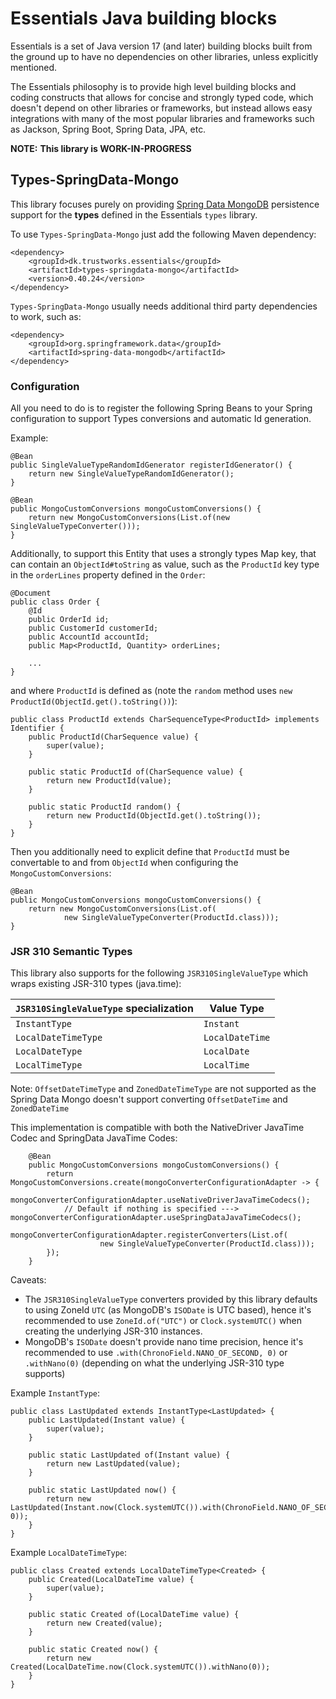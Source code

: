 # Essentials Java building blocks

Essentials is a set of Java version 17 (and later) building blocks built from the ground up to have no dependencies
on other libraries, unless explicitly mentioned.



The Essentials philosophy is to provide high level building blocks and coding constructs that allows for concise and
strongly typed code, which doesn't depend on other libraries or frameworks, but instead allows easy integrations with
many of the most popular libraries and frameworks such as Jackson, Spring Boot, Spring Data, JPA, etc.

**NOTE:**
**This library is WORK-IN-PROGRESS**

## Types-SpringData-Mongo

This library focuses purely on providing [Spring Data MongoDB](https://spring.io/projects/spring-data-mongodb) persistence support for the **types** defined in the
Essentials `types` library.

To use `Types-SpringData-Mongo` just add the following Maven dependency:
```
<dependency>
    <groupId>dk.trustworks.essentials</groupId>
    <artifactId>types-springdata-mongo</artifactId>
    <version>0.40.24</version>
</dependency>
```

`Types-SpringData-Mongo` usually needs additional third party dependencies to work, such as:
```
<dependency>
    <groupId>org.springframework.data</groupId>
    <artifactId>spring-data-mongodb</artifactId>
</dependency>
```

### Configuration

All you need to do is to register the following Spring Beans to your Spring configuration to support
Types conversions and automatic Id generation.

Example:

```
@Bean
public SingleValueTypeRandomIdGenerator registerIdGenerator() {
    return new SingleValueTypeRandomIdGenerator();
}

@Bean
public MongoCustomConversions mongoCustomConversions() {
    return new MongoCustomConversions(List.of(new SingleValueTypeConverter()));
}
```

Additionally, to support this Entity that uses a strongly types Map key, that can contain an `ObjectId#toString` as value, such as the `ProductId` key type in the `orderLines` property defined in the 
`Order`:

```
@Document
public class Order {
    @Id
    public OrderId id;
    public CustomerId customerId;
    public AccountId accountId;
    public Map<ProductId, Quantity> orderLines;
    
    ...
}    
```

and where `ProductId` is defined as (note the `random` method uses `new ProductId(ObjectId.get().toString())`):
```
public class ProductId extends CharSequenceType<ProductId> implements Identifier {
    public ProductId(CharSequence value) {
        super(value);
    }

    public static ProductId of(CharSequence value) {
        return new ProductId(value);
    }

    public static ProductId random() {
        return new ProductId(ObjectId.get().toString());
    }
}
```

Then you additionally need to explicit define that `ProductId` must be convertable to and from `ObjectId` when configuring the `MongoCustomConversions`:

```
@Bean
public MongoCustomConversions mongoCustomConversions() {
    return new MongoCustomConversions(List.of(
            new SingleValueTypeConverter(ProductId.class)));
}
```

### JSR 310 Semantic Types

This library also supports for the following `JSR310SingleValueType` which wraps existing JSR-310 types (java.time):

| `JSR310SingleValueType` specialization | Value Type |
|----------------------------------|-------------------------|
| `InstantType`                    | `Instant`               |
| `LocalDateTimeType`              | `LocalDateTime`         |
| `LocalDateType`                  | `LocalDate`             |
| `LocalTimeType`                  | `LocalTime`             |

Note: `OffsetDateTimeType` and `ZonedDateTimeType` are not supported as the Spring Data Mongo doesn't support converting
`OffsetDateTime` and `ZonedDateTime`  

This implementation is compatible with both the NativeDriver JavaTime Codec and SpringData JavaTime Codes:
```
    @Bean
    public MongoCustomConversions mongoCustomConversions() {
        return MongoCustomConversions.create(mongoConverterConfigurationAdapter -> {
            mongoConverterConfigurationAdapter.useNativeDriverJavaTimeCodecs();
            // Default if nothing is specified ---> mongoConverterConfigurationAdapter.useSpringDataJavaTimeCodecs();
            mongoConverterConfigurationAdapter.registerConverters(List.of(
                    new SingleValueTypeConverter(ProductId.class)));
        });
    }
```


Caveats: 
- The `JSR310SingleValueType` converters provided by this library defaults to using ZoneId `UTC` (as MongoDB's `ISODate` is UTC based),
hence it's recommended to use `ZoneId.of("UTC")` or `Clock.systemUTC()` when creating the underlying JSR-310 instances.
- MongoDB's `ISODate` doesn't provide nano time precision, hence it's recommended to use `.with(ChronoField.NANO_OF_SECOND, 0)`
or `.withNano(0)` (depending on what the underlying JSR-310 type supports)

Example `InstantType`:
```
public class LastUpdated extends InstantType<LastUpdated> {
    public LastUpdated(Instant value) {
        super(value);
    }

    public static LastUpdated of(Instant value) {
        return new LastUpdated(value);
    }

    public static LastUpdated now() {
        return new LastUpdated(Instant.now(Clock.systemUTC()).with(ChronoField.NANO_OF_SECOND, 0));
    }
}
```

Example `LocalDateTimeType`:
```
public class Created extends LocalDateTimeType<Created> {
    public Created(LocalDateTime value) {
        super(value);
    }

    public static Created of(LocalDateTime value) {
        return new Created(value);
    }

    public static Created now() {
        return new Created(LocalDateTime.now(Clock.systemUTC()).withNano(0));
    }
}
```